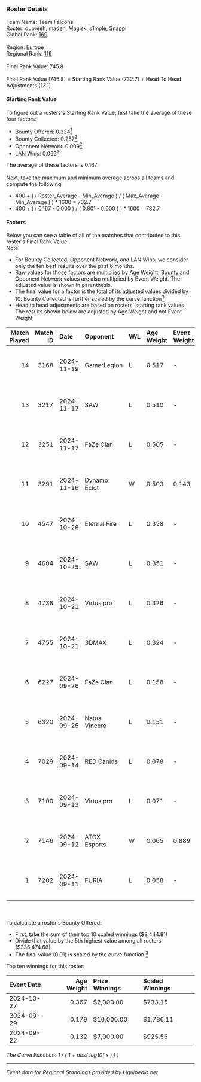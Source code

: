 ### Roster Details<br />
Team Name: Team Falcons<br />
Roster: dupreeh, maden, Magisk, s1mple, Snappi<br />
Global Rank: [160](../standings_global.md)<br />
<br />
Region: [Europe]( ../standings_europe.md)<br />
Regional Rank: [119]( ../standings_europe.md)<br />
<br />
Final Rank Value:  745.8<br />
<br />
Final Rank Value (745.8) = Starting Rank Value (732.7) + Head To Head Adjustments (13.1)<br />

#### Starting Rank Value<br />
To figure out a rosters's Starting Rank Value, first take the average of these four factors:<br />
- Bounty Offered: 0.334[<sup>1</sup>](#table2)
- Bounty Collected: 0.257[<sup>2</sup>](#table1)
- Opponent Network: 0.009[<sup>2</sup>](#table1)
- LAN Wins: 0.066[<sup>2</sup>](#table1)

The average of these factors is 0.167<br />
<br />
Next, take the maximum and minimum average across all teams and compute the following:<br />
- 400 + ( ( Roster_Average - Min_Average ) / ( Max_Average - Min_Average ) ) * 1600 = 732.7
- 400 + ( ( 0.167 - 0.000 ) / ( 0.801 - 0.000 ) ) * 1600 = 732.7


#### Factors<br />
Below you can see a table of all of the matches that contributed to this roster's Final Rank Value.<br />
Note:<br />

- For Bounty Collected, Opponent Network, and LAN Wins, we consider only the ten best results over the past 6 months.
- Raw values for those factors are multiplied by Age Weight. Bounty and Opponent Network values are also multiplied by Event Weight. The adjusted value is shown in parenthesis.
- The final value for a factor is the total of its adjusted values divided by 10. Bounty Collected is further scaled by the curve function[<sup>3</sup>](#curveFunction)
- Head to head adjustments are based on rosters' starting rank values. The results shown below are adjusted by Age Weight and not Event Weight
<span id="table1"></span><br />


| Match Played | Match ID | Date       | Opponent      | W/L | Age Weight | Event Weight | Bounty Collected | Opponent Network | LAN Wins  | H2H Adj. | Roster                                   |
| -: | -: | :- | :- | :- | :- | :- | :- | :- | :- | -: | :- |
|           14 |     3168 | 2024-11-19 | GamerLegion   | L   | 0.517      | -            | -                | -                | -         |    -0.17 | dupreeh, maden, Magisk, s1mple, Snappi   |
|           13 |     3217 | 2024-11-17 | SAW           | L   | 0.510      | -            | -                | -                | -         |    -0.62 | dupreeh, maden, Magisk, s1mple, Snappi   |
|           12 |     3251 | 2024-11-17 | FaZe Clan     | L   | 0.505      | -            | -                | -                | -         |    -0.03 | dupreeh, maden, Magisk, s1mple, Snappi   |
|           11 |     3291 | 2024-11-16 | Dynamo Eclot  | W   | 0.503      | 0.143        | 0.127 (0.009)    | 0.703 (0.051)    | 1 (0.503) |    13.58 | dupreeh, maden, Magisk, s1mple, Snappi   |
|           10 |     4547 | 2024-10-26 | Eternal Fire  | L   | 0.358      | -            | -                | -                | -         |    -0.02 | dupreeh, maden, Magisk, s1mple, Snappi   |
|            9 |     4604 | 2024-10-25 | SAW           | L   | 0.351      | -            | -                | -                | -         |    -0.38 | dupreeh, maden, Magisk, s1mple, Snappi   |
|            8 |     4738 | 2024-10-21 | Virtus.pro    | L   | 0.326      | -            | -                | -                | -         |    -0.06 | dupreeh, maden, Magisk, s1mple, Snappi   |
|            7 |     4755 | 2024-10-21 | 3DMAX         | L   | 0.324      | -            | -                | -                | -         |    -0.10 | dupreeh, maden, Magisk, s1mple, Snappi   |
|            6 |     6227 | 2024-09-26 | FaZe Clan     | L   | 0.158      | -            | -                | -                | -         |    -0.01 | dupreeh, maden, Magisk, Snappi, SunPayus |
|            5 |     6320 | 2024-09-25 | Natus Vincere | L   | 0.151      | -            | -                | -                | -         |    -0.02 | dupreeh, maden, Magisk, Snappi, SunPayus |
|            4 |     7029 | 2024-09-14 | RED Canids    | L   | 0.078      | -            | -                | -                | -         |    -0.83 | dupreeh, maden, Magisk, Snappi, SunPayus |
|            3 |     7100 | 2024-09-13 | Virtus.pro    | L   | 0.071      | -            | -                | -                | -         |    -0.01 | dupreeh, maden, Magisk, Snappi, SunPayus |
|            2 |     7146 | 2024-09-12 | ATOX Esports  | W   | 0.065      | 0.889        | 0.064 (0.004)    | 0.604 (0.035)    | 1 (0.065) |     1.81 | dupreeh, maden, Magisk, Snappi, SunPayus |
|            1 |     7202 | 2024-09-11 | FURIA         | L   | 0.058      | -            | -                | -                | -         |    -0.03 | dupreeh, maden, Magisk, Snappi, SunPayus |

<br />
<span id="table2"></span><br />
To calculate a roster's Bounty Offered:<br />

- First, take the sum of their top 10 scaled winnings ($3,444.81)
- Divide that value by the 5th highest value among all rosters ($336,474.68)
- The final value (0.01) is scaled by the curve function.[<sup>3</sup>](#curveFunction)

Top ten winnings for this roster:<br />

| Event Date | Age Weight | Prize Winnings | Scaled Winnings |
| :- | -: | :- | :- |
| 2024-10-27 |      0.367 | $2,000.00      | $733.15         |
| 2024-09-29 |      0.179 | $10,000.00     | $1,786.11       |
| 2024-09-22 |      0.132 | $7,000.00      | $925.56         |


<span id="curveFunction"></span>_The Curve Function: 1 / ( 1 + abs( log10( x ) ) )_<br />

---
_Event data for Regional Standings provided by Liquipedia.net_<br />
